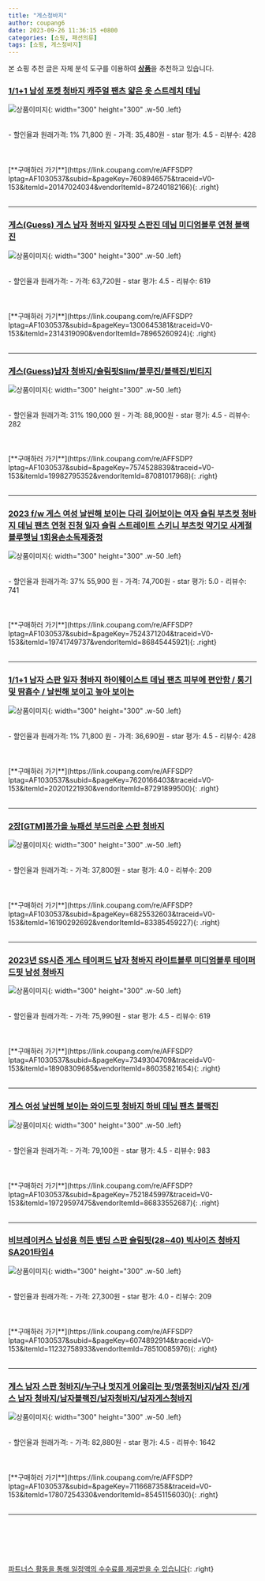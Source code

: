 ```yaml
---
title: "게스청바지"
author: coupang6
date: 2023-09-26 11:36:15 +0800
categories: [쇼핑, 패션의류]
tags: [쇼핑, 게스청바지]
---
```


본 쇼핑 추천 글은 자체 분석 도구를 이용하여 [**상품**](https://link.coupang.com/a/bao1ui)을 추천하고 있습니다.

### [1/1+1 남성 포켓 청바지 캐주얼 팬츠 얇은 옷 스트레치 데님](https://link.coupang.com/re/AFFSDP?lptag=AF1030537&subid=&pageKey=7608946575&traceid=V0-153&itemId=20147024034&vendorItemId=87240182166)

![상품이미지](https://thumbnail7.coupangcdn.com/thumbnails/remote/230x230ex/image/vendor_inventory/e217/4eedecde357d074ba66a900c52c8c08f8c149eb3759900cbaac9bb6a05c4.jpg){: width="300" height="300" .w-50 .left}


<br>
- 할인율과 원래가격: 1%  71,800   원
- 가격: 35,480원
- star 평가: 4.5
- 리뷰수: 428
<br>
<br>
<br>
<br>
[**구매하러 가기**](https://link.coupang.com/re/AFFSDP?lptag=AF1030537&subid=&pageKey=7608946575&traceid=V0-153&itemId=20147024034&vendorItemId=87240182166){: .right}
<br>
<br>

---

### [게스(Guess) 게스 남자 청바지 일자핏 스판진 데님 미디엄블루 연청 블랙진](https://link.coupang.com/re/AFFSDP?lptag=AF1030537&subid=&pageKey=1300645381&traceid=V0-153&itemId=2314319090&vendorItemId=78965260924)

![상품이미지](https://thumbnail10.coupangcdn.com/thumbnails/remote/230x230ex/image/vendor_inventory/0035/264f7591d01836d5afb3d705d5c9dded226e743858a6591ccbc4e9bfd9ad.png){: width="300" height="300" .w-50 .left}


<br>
- 할인율과 원래가격: 
- 가격: 63,720원
- star 평가: 4.5
- 리뷰수: 619
<br>
<br>
<br>
<br>
[**구매하러 가기**](https://link.coupang.com/re/AFFSDP?lptag=AF1030537&subid=&pageKey=1300645381&traceid=V0-153&itemId=2314319090&vendorItemId=78965260924){: .right}
<br>
<br>

---

### [게스(Guess)남자 청바지/슬림핏Slim/블루진/블랙진/빈티지](https://link.coupang.com/re/AFFSDP?lptag=AF1030537&subid=&pageKey=7574528839&traceid=V0-153&itemId=19982795352&vendorItemId=87081017968)

![상품이미지](https://thumbnail6.coupangcdn.com/thumbnails/remote/230x230ex/image/vendor_inventory/8604/4af57dd5aff429e16e67fdcd28b924b9739f64f037c9bf45981d0e60b6bb.JPG){: width="300" height="300" .w-50 .left}


<br>
- 할인율과 원래가격: 31%  190,000   원
- 가격: 88,900원
- star 평가: 4.5
- 리뷰수: 282
<br>
<br>
<br>
<br>
[**구매하러 가기**](https://link.coupang.com/re/AFFSDP?lptag=AF1030537&subid=&pageKey=7574528839&traceid=V0-153&itemId=19982795352&vendorItemId=87081017968){: .right}
<br>
<br>

---

### [2023 f/w 게스 여성 날씬해 보이는 다리 길어보이는 여자 슬림 부츠컷 청바지 데님 팬츠 연청 진청 일자 슬림 스트레이트 스키니 부츠컷 약기모 사계절 블루햇님 1회용손소독제증정](https://link.coupang.com/re/AFFSDP?lptag=AF1030537&subid=&pageKey=7524371204&traceid=V0-153&itemId=19741749737&vendorItemId=86845445921)

![상품이미지](https://thumbnail7.coupangcdn.com/thumbnails/remote/230x230ex/image/vendor_inventory/517d/4e3c2ae0ba3bc7709a88401c13846235e542813e8e748dc8e9b8e975e6eb.jpg){: width="300" height="300" .w-50 .left}


<br>
- 할인율과 원래가격: 37%  55,900   원
- 가격: 74,700원
- star 평가: 5.0
- 리뷰수: 741
<br>
<br>
<br>
<br>
[**구매하러 가기**](https://link.coupang.com/re/AFFSDP?lptag=AF1030537&subid=&pageKey=7524371204&traceid=V0-153&itemId=19741749737&vendorItemId=86845445921){: .right}
<br>
<br>

---

### [1/1+1 남자 스판 일자 청바지 하이웨이스트 데님 팬츠 피부에 편안함 / 통기 및 땀흡수 / 날씬해 보이고 높아 보이는](https://link.coupang.com/re/AFFSDP?lptag=AF1030537&subid=&pageKey=7620166403&traceid=V0-153&itemId=20201221930&vendorItemId=87291899500)

![상품이미지](https://thumbnail8.coupangcdn.com/thumbnails/remote/230x230ex/image/vendor_inventory/808b/1529cebd85eec4087b380519db0589f6021bb11339b9e88a876a9b313f01.jpg){: width="300" height="300" .w-50 .left}


<br>
- 할인율과 원래가격: 1%  71,800   원
- 가격: 36,690원
- star 평가: 4.5
- 리뷰수: 428
<br>
<br>
<br>
<br>
[**구매하러 가기**](https://link.coupang.com/re/AFFSDP?lptag=AF1030537&subid=&pageKey=7620166403&traceid=V0-153&itemId=20201221930&vendorItemId=87291899500){: .right}
<br>
<br>

---

### [2장[GTM]봄가을 뉴패션 부드러운 스판 청바지](https://link.coupang.com/re/AFFSDP?lptag=AF1030537&subid=&pageKey=6825532603&traceid=V0-153&itemId=16190292692&vendorItemId=83385459227)

![상품이미지](https://thumbnail10.coupangcdn.com/thumbnails/remote/230x230ex/image/vendor_inventory/cc6e/26927c74cc22d9ff943961105d11c7064d5ee9bbf49cd04fdda47524ab4f.jpg){: width="300" height="300" .w-50 .left}


<br>
- 할인율과 원래가격: 
- 가격: 37,800원
- star 평가: 4.0
- 리뷰수: 209
<br>
<br>
<br>
<br>
[**구매하러 가기**](https://link.coupang.com/re/AFFSDP?lptag=AF1030537&subid=&pageKey=6825532603&traceid=V0-153&itemId=16190292692&vendorItemId=83385459227){: .right}
<br>
<br>

---

### [2023년 SS시즌 게스 테이퍼드 남자 청바지 라이트블루 미디엄블루 테이퍼드핏 남성 청바지](https://link.coupang.com/re/AFFSDP?lptag=AF1030537&subid=&pageKey=7349304709&traceid=V0-153&itemId=18908309685&vendorItemId=86035821654)

![상품이미지](https://thumbnail9.coupangcdn.com/thumbnails/remote/230x230ex/image/vendor_inventory/8cb7/b9b25b7fb454553714378e9228d1e814b2278caa3595430321224432bed4.jpg){: width="300" height="300" .w-50 .left}


<br>
- 할인율과 원래가격: 
- 가격: 75,990원
- star 평가: 4.5
- 리뷰수: 619
<br>
<br>
<br>
<br>
[**구매하러 가기**](https://link.coupang.com/re/AFFSDP?lptag=AF1030537&subid=&pageKey=7349304709&traceid=V0-153&itemId=18908309685&vendorItemId=86035821654){: .right}
<br>
<br>

---

### [게스 여성 날씬해 보이는 와이드핏 청바지 하비 데님 팬츠 블랙진](https://link.coupang.com/re/AFFSDP?lptag=AF1030537&subid=&pageKey=7521845997&traceid=V0-153&itemId=19729597475&vendorItemId=86833552687)

![상품이미지](https://thumbnail6.coupangcdn.com/thumbnails/remote/230x230ex/image/vendor_inventory/df81/84d7037484b2914ac619d865f91494c6d66110f34c11d9616b36704bc422.jpg){: width="300" height="300" .w-50 .left}


<br>
- 할인율과 원래가격: 
- 가격: 79,100원
- star 평가: 4.5
- 리뷰수: 983
<br>
<br>
<br>
<br>
[**구매하러 가기**](https://link.coupang.com/re/AFFSDP?lptag=AF1030537&subid=&pageKey=7521845997&traceid=V0-153&itemId=19729597475&vendorItemId=86833552687){: .right}
<br>
<br>

---

### [비브레이커스 남성용 히든 밴딩 스판 슬림핏(28~40) 빅사이즈 청바지 SA201타입4](https://link.coupang.com/re/AFFSDP?lptag=AF1030537&subid=&pageKey=6074892914&traceid=V0-153&itemId=11232758933&vendorItemId=78510085976)

![상품이미지](https://thumbnail10.coupangcdn.com/thumbnails/remote/230x230ex/image/vendor_inventory/ef73/a414b716e4184d675d04b814f505dadb250652ff9314eff077a8fc6ec88b.jpg){: width="300" height="300" .w-50 .left}


<br>
- 할인율과 원래가격: 
- 가격: 27,300원
- star 평가: 4.0
- 리뷰수: 209
<br>
<br>
<br>
<br>
[**구매하러 가기**](https://link.coupang.com/re/AFFSDP?lptag=AF1030537&subid=&pageKey=6074892914&traceid=V0-153&itemId=11232758933&vendorItemId=78510085976){: .right}
<br>
<br>

---

### [게스 남자 스판 청바지/누구나 멋지게 어울리는 핏/명품청바지/남자 진/게스 남자 청바지/남자블랙진/남자청바지/남자게스청바지](https://link.coupang.com/re/AFFSDP?lptag=AF1030537&subid=&pageKey=7116687358&traceid=V0-153&itemId=17807254330&vendorItemId=85451156030)

![상품이미지](https://thumbnail9.coupangcdn.com/thumbnails/remote/230x230ex/image/vendor_inventory/8783/26e2667f331f5d108005658e2716e74626c9cd99ff3f731e052141676cca.jpg){: width="300" height="300" .w-50 .left}


<br>
- 할인율과 원래가격: 
- 가격: 82,880원
- star 평가: 4.5
- 리뷰수: 1642
<br>
<br>
<br>
<br>
[**구매하러 가기**](https://link.coupang.com/re/AFFSDP?lptag=AF1030537&subid=&pageKey=7116687358&traceid=V0-153&itemId=17807254330&vendorItemId=85451156030){: .right}
<br>
<br>

---
<br><br><br><br><br> [파트너스 활동을 통해 일정액의 수수료를 제공받을 수 있습니다](https://link.coupang.com/a/bao1ui){: .right}